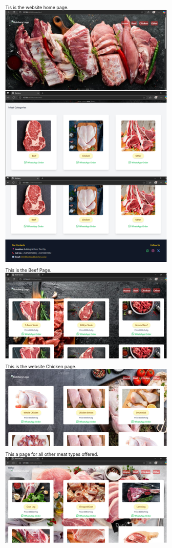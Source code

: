 Tis is the website home page.
![image alt](https://github.com/AlexMbuthia12/NewButheryStatic/blob/master/screenshots/butcheryHome.png?raw=true)
![image alt](https://github.com/AlexMbuthia12/NewButheryStatic/blob/master/screenshots/butcheryHome2.png?raw=true)
![image alt](https://github.com/AlexMbuthia12/NewButheryStatic/blob/master/screenshots/butcheryHome3.png?raw=true)

This is the Beef Page.
![image alt](https://github.com/AlexMbuthia12/NewButheryStatic/blob/master/screenshots/beefPage.png?raw=true)

This is the website Chicken page.
![image alt](https://github.com/AlexMbuthia12/NewButheryStatic/blob/master/screenshots/chickenPage.png?raw=true)

This a page for all other meat types offered.
![image alt](https://github.com/AlexMbuthia12/NewButheryStatic/blob/master/screenshots/otherPage.png?raw=true)
